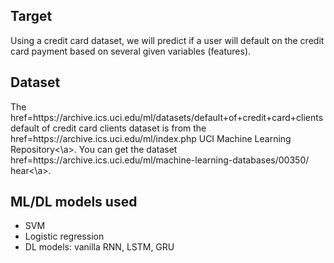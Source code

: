 <html>
<body>


<h2>Target</h2>
Using a credit card dataset, we will predict if a user will default on the credit card payment based on several given variables (features).
<h2>Dataset</h2>
The <a> href=https://archive.ics.uci.edu/ml/datasets/default+of+credit+card+clients default of credit card clients dataset</a> is from the <a> href=https://archive.ics.uci.edu/ml/index.php UCI Machine Learning Repository<\a>.
You can get the dataset <a> href=https://archive.ics.uci.edu/ml/machine-learning-databases/00350/ hear<\a>.
<h2>ML/DL models used</h2>
<ul>
  <li>SVM</li>
  <li>Logistic regression</li>
  <li>DL models: vanilla RNN, LSTM, GRU</li>
</ul>

</body>
</html>



